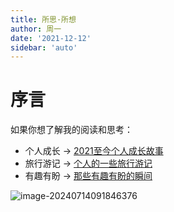 ```yaml
---
title: 所思·所想
author: 周一
date: '2021-12-12'
sidebar: 'auto'
---
```


# 序言

如果你想了解我的阅读和思考：

- 个人成长 → [2021至今个人成长故事](https://mp.weixin.qq.com/mp/appmsgalbum?__biz=Mzg5MDA4NTUyNA==&action=getalbum&album_id=1950281078263300098)
- 旅行游记 → [个人的一些旅行游记](https://mp.weixin.qq.com/mp/appmsgalbum?__biz=Mzg5MDA4NTUyNA==&action=getalbum&album_id=2630250181808357377)
- 有趣有盼 → [那些有趣有盼的瞬间](https://mp.weixin.qq.com/s?__biz=Mzg5MDA4NTUyNA==&mid=2247491947&idx=1)


![image-20240714091846376](https://mondaylab-1309616765.cos.ap-shanghai.myqcloud.com/images/202407140918573.png)


<!-- # 文章收录

## 年度总结

[过去 3 个多月的 1200 个小时里，我收获了什么？| 2021 年年中总结](YearSummary/001.md)

[不平凡的 2021，末流普本生秋招上岸大厂的历程 | 2021 年年终总结](YearSummary/002.md)

## 复盘总结

[复盘总结 | 2021/07/01-2021/07/31](ReviewSummary/001.md)

[创新视角下的复盘 | 2021/08/01-2021/09/30](ReviewSummary/002.md)

[结营啦！有缘相聚于青训，未来高处见呀~~](ReviewSummary/003.md)

## 自我提升

> 小编正在快马加鞭赶文章中

## notion 模板

> 小编正在快马加鞭赶文章中 -->
